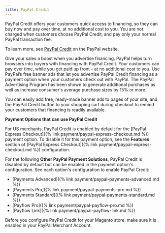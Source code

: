 ```yaml
---
title: PayPal Credit
---
```


PayPal Credit offers your customers quick access to financing, so they can buy now and pay over time, at no additional cost to you. You are not charged when customers choose PayPal Credit, and pay only your normal PayPal transaction fee.

To learn more, see [PayPal Credit][1] on the PayPal website.

Give your sales a boost when you advertise financing. PayPal helps turn browsers into buyers with financing with PayPal Credit. Your customers can pay over time, while you get paid up front – at no additional cost to you. Use PayPal’s free banner ads that let you advertise PayPal Credit financing as a payment option when your customers check out with PayPal. The PayPal Advertising Program has been shown to generate additional purchases as well as increase consumer's average purchase sizes by 15% or more.

You can easily add free, ready-made banner ads to pages of your site, and the PayPal Credit button to your shopping cart during checkout to remind your customers that financing is readily available.

**Payment Options that can use PayPal Credit**

For US merchants, PayPal Credit is enabled by default for the [PayPal Express Checkout]({% link payment/paypal-express-checkout.md %}) payment option. To disable it for this payment option, see the **Features** section of [PayPal Express Checkout]({% link payment/paypal-express-checkout.md %}) configuration.

For the following **Other PayPal Payment Solutions**, PayPal Credit is disabled by default but can be enabled in the payment option's configuration. See each option's configuration to enable PayPal Credit:
   - [Payments Advanced]({% link payment/paypal-payments-advanced.md %})
   - [Payments Pro]({% link payment/paypal-payments-pro.md %})
   - [Payments Standard]({% link payment/paypal-payments-standard.md %})
   - [Payflow Pro]({% link payment/paypal-payflow-pro.md %})
   - [Payflow Link]({% link payment/paypal-payflow-link.md %})
   
Before you configure PayPal Credit for your Magento store, make sure it is enabled in your PayPal Merchant Account.

[1]: https://www.paypal.com/us/webapps/mpp/promotional-financing
